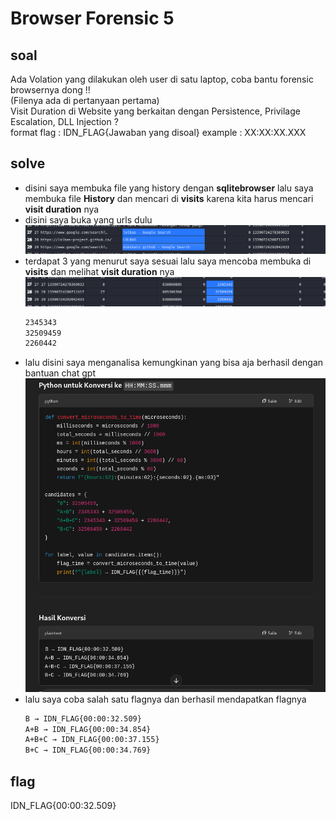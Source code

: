 # Browser Forensic 5
## soal
Ada Volation yang dilakukan oleh user di satu laptop, coba bantu forensic browsernya dong !!\
(Filenya ada di pertanyaan pertama) \
Visit Duration di Website yang berkaitan dengan Persistence, Privilage Escalation, DLL Injection ? \
format flag : IDN_FLAG{Jawaban yang disoal} example : XX:XX:XX.XXX

## solve
- disini saya membuka file yang history dengan **sqlitebrowser** lalu saya membuka file **History** dan mencari di **visits** karena kita harus mencari **visit duration** nya
- disini saya buka yang urls dulu
  ![alt text](<images/Browser Forensic 5/image.png>)
- terdapat 3 yang menurut saya sesuai lalu saya mencoba membuka di **visits** dan melihat **visit duration** nya
  ![alt text](<images/Browser Forensic 5/image-1.png>)
  ```bash
  2345343
  32509459
  2260442
  ```
- lalu disini saya menganalisa kemungkinan yang bisa aja berhasil dengan bantuan chat gpt
  ![alt text](<images/Browser Forensic 5/image-2.png>)
- lalu saya coba salah satu flagnya dan berhasil mendapatkan flagnya
  ```bash
  B → IDN_FLAG{00:00:32.509}
  A+B → IDN_FLAG{00:00:34.854}
  A+B+C → IDN_FLAG{00:00:37.155}
  B+C → IDN_FLAG{00:00:34.769}
  ```

## flag
IDN_FLAG{00:00:32.509}